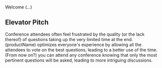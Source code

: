 Welcome (...)


## Elevator Pitch

Conference attendees often feel frustrated by the quality (or the lack thereof) of questions taking up the very limited time at the end. 
(productName) optimizes everyone's experience  by allowing all the attendees to vote on the best questions, leading to a better use of the time.
(From now on?) you can attend any conference knowing that only the most pertinent questions will be asked, leading to more intriguing discussions.
